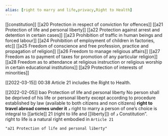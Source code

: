 ```yaml
---
alias: [right to marry and life,privacy,Right to Health]
---
```

[[constitution]] [[a20 Protection in respect of conviction for offences]] [[a21 Protection of life and personal liberty]] [[a22 Protection against arrest and detention in certain cases]] [[a23 Prohibition of traffic in human beings and forced labour]] [[a24 Prohibition of employment of children in factories, etc]] [[a25 Freedom of conscience and free profession, practice and propagation of religion]] [[a26 Freedom to manage religious affairs]] [[a27 Freedom as to payment of taxes for promotion of any particular religion]] [[a28 Freedom as to attendance at religious instruction or religious worship in certain educational institutions]] [[a29 Protection of interests of minorities]]

[[2022-03-15]] 00:38
Article 21 includes the Right to Health.


[[2022-02-05]]
bao Protection of life and personal liberty No person shall be deprived of his life or personal liberty except according to procedure established by law (available to both citizens and non  citizens)
**right to travel abroad comes under it**
د right to marry a person of one’s choice is integral to [[article]] 21 (right to life and [[liberty]]) of د Constitution”.
right to life is a natural right embodied in `Article 21`
```query 2022-03-26 18:25
"a21 Protection of life and personal liberty"
```